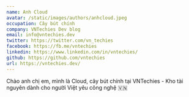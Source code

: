 ```yaml
---
name: Anh Cloud
avatar: /static/images/authors/anhcloud.jpeg
occupation: Cây bút chính
company: VNTechies Dev blog
email: info@vntechies.dev
twitter: https://twitter.com/vn_techies
facebook: https://fb.me/vntechies
linkedin: https://www.linkedin.com/in/vntechies/
github: https://github.com/vntechies
url: https://vntechies.dev/
---
```


Chào anh chị em, mình là Cloud, cây bút chính tại VNTechies - Kho tài nguyên dành cho người Việt yêu công nghệ 🇻🇳
